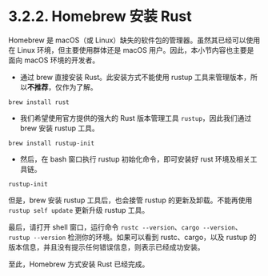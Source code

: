 # 3.2.2. Homebrew 安装 Rust

Homebrew 是 macOS（或 Linux）缺失的软件包的管理器。虽然其已经可以使用在 Linux 环境，但主要使用群体还是 macOS 用户。因此，本小节内容也主要是面向 macOS 环境的开发者。

- 通过 brew 直接安装 Rust。此安装方式不能使用 rustup 工具来管理版本，所以**不推荐**，仅作为了解。

``` shell
brew install rust
```

- 我们希望使用官方提供的强大的 Rust 版本管理工具 `rustup`，因此我们通过 brew 安装 rustup 工具。

``` shell
brew install rustup-init
```

- 然后，在 bash 窗口执行 rustup 初始化命令，即可安装好 rust 环境及相关工具链。

``` shell
rustup-init
```

但是，brew 安装 rustup 工具后，也会接管 rustup 的更新及卸载。不能再使用 `rustup self update` 更新升级 rustup 工具。

最后，请打开 shell 窗口，运行命令 `rustc --version`、`cargo --version`、`rustup --version` 检测你的环境。如果可以看到 rustc、cargo，以及 rustup 的版本信息，并且没有提示任何错误信息，则表示已经成功安装。

至此，Homebrew 方式安装 Rust 已经完成。
